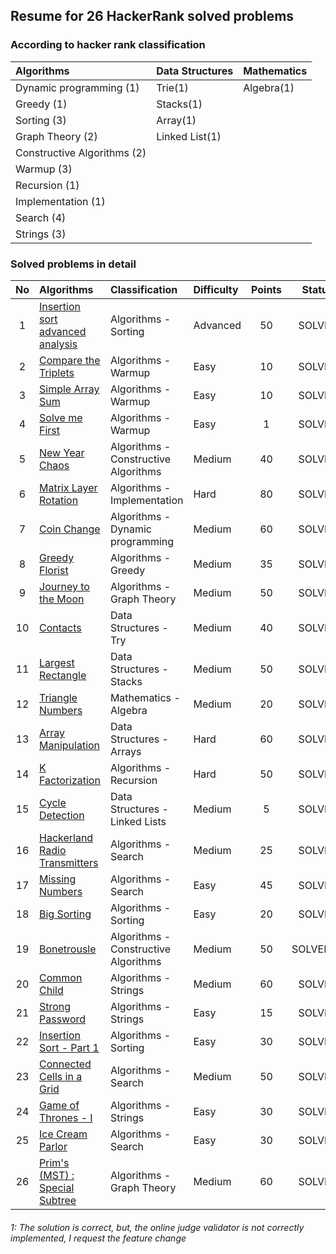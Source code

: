 
## Resume for 26 HackerRank solved problems

### According to hacker rank classification

| Algorithms                  | Data Structures | Mathematics |
|:----------------------------| ---             | ---         |
| Dynamic programming (1)     | Trie(1)         | Algebra(1)  |
| Greedy (1)                  | Stacks(1)       |             |
| Sorting (3)                 | Array(1)        |             |
| Graph Theory (2)            | Linked List(1)  |             |
| Constructive Algorithms (2) |                 |             |
| Warmup (3)                  |                 |             |
| Recursion (1)               |                 |             |
| Implementation (1)          |                 |             |
| Search (4)                  |                 |             |
| Strings (3)                 |                 |             |


### Solved problems in detail

| No  | Algorithms                                                                                                      | Classification                        | Difficulty | Points | Status | 
|:---:|:----------------------------------------------------------------------------------------------------------------|:--------------------------------------|:-----------|:------:| :---:  |
|  1  | [Insertion sort advanced analysis](https://www.hackerrank.com/challenges/insertion-sort/problem)                | Algorithms - Sorting                  | Advanced   |   50   | SOLVED |
|  2  | [Compare the Triplets](https://www.hackerrank.com/challenges/compare-the-triplets/problem)                      | Algorithms - Warmup                   | Easy       |   10   | SOLVED |
|  3  | [Simple Array Sum](https://www.hackerrank.com/challenges/simple-array-sum/problem)                              | Algorithms - Warmup                   | Easy       |   10   | SOLVED |
|  4  | [Solve me First](https://www.hackerrank.com/challenges/solve-me-first/problem)                                  | Algorithms - Warmup                   | Easy       |   1    | SOLVED |
|  5  | [New Year Chaos](https://www.hackerrank.com/challenges/new-year-chaos/problem)                                  | Algorithms - Constructive Algorithms  | Medium     |   40   | SOLVED |
|  6  | [Matrix Layer Rotation](https://www.hackerrank.com/challenges/matrix-rotation-algo/problem)                     | Algorithms - Implementation           | Hard       |   80   | SOLVED |
|  7  | [Coin Change](https://www.hackerrank.com/challenges/coin-change/problem)                                        | Algorithms - Dynamic programming      | Medium     |   60   | SOLVED |
|  8  | [Greedy Florist](https://www.hackerrank.com/challenges/greedy-florist/problem)                                  | Algorithms - Greedy                   | Medium     |   35   | SOLVED |
|  9  | [Journey to the Moon](https://www.hackerrank.com/challenges/journey-to-the-moon/problem)                        | Algorithms - Graph Theory             | Medium     |   50   | SOLVED |
| 10  | [Contacts](https://www.hackerrank.com/challenges/contacts/problem)                                              | Data Structures - Try                 | Medium     |   40   | SOLVED |
| 11  | [Largest Rectangle](https://www.hackerrank.com/challenges/largest-rectangle/problem)                            | Data Structures - Stacks              | Medium     |   50   | SOLVED |
| 12  | [Triangle Numbers](https://www.hackerrank.com/challenges/triangle-numbers/problem)                              | Mathematics - Algebra                 | Medium     |   20   | SOLVED |
| 13  | [Array Manipulation](https://www.hackerrank.com/challenges/crush/problem)                                       | Data Structures - Arrays              | Hard       |   60   | SOLVED |
| 14  | [K Factorization](https://www.hackerrank.com/challenges/k-factorization/problem)                                | Algorithms - Recursion                | Hard       |   50   | SOLVED |
| 15  | [Cycle Detection](https://www.hackerrank.com/challenges/detect-whether-a-linked-list-contains-a-cycle/problem)  | Data Structures - Linked Lists        | Medium     |   5    | SOLVED |
| 16  | [Hackerland Radio Transmitters](https://www.hackerrank.com/challenges/hackerland-radio-transmitters/problem)    | Algorithms - Search                   | Medium     |   25   | SOLVED |
| 17  | [Missing Numbers](https://www.hackerrank.com/challenges/missing-numbers/problem)                                | Algorithms - Search                   | Easy       |   45   | SOLVED |
| 18  | [Big Sorting](https://www.hackerrank.com/challenges/big-sorting/problem)                                        | Algorithms - Sorting                  | Easy       |   20   | SOLVED |
| 19  | [Bonetrousle](https://www.hackerrank.com/challenges/bonetrousle/problem)                                        | Algorithms - Constructive Algorithms  | Medium     |   50   | SOLVED*1 |
| 20  | [Common Child](https://www.hackerrank.com/challenges/common-child/problem)                                      | Algorithms - Strings                  | Medium     |   60   | SOLVED |
| 21  | [Strong Password](https://www.hackerrank.com/challenges/strong-password/problem)                                | Algorithms - Strings                  | Easy       |   15   | SOLVED |
| 22  | [Insertion Sort - Part 1](https://www.hackerrank.com/challenges/insertionsort1/problem)                         | Algorithms - Sorting                  | Easy       |   30   | SOLVED |
| 23  | [Connected Cells in a Grid](https://www.hackerrank.com/challenges/connected-cell-in-a-grid/problem)             | Algorithms - Search                   | Medium     |   50   | SOLVED |
| 24  | [Game of Thrones - I](https://www.hackerrank.com/challenges/game-of-thrones/problem)                            | Algorithms - Strings                  | Easy       |   30   | SOLVED |
| 25  | [Ice Cream Parlor](https://www.hackerrank.com/challenges/icecream-parlor/problem)                               | Algorithms - Search                   | Easy       |   30   | SOLVED |
| 26  | [Prim's (MST) : Special Subtree](https://www.hackerrank.com/challenges/primsmstsub/problem)                     | Algorithms - Graph Theory             | Medium     |   60   | SOLVED |


###### 1: The solution is correct, but, the online judge validator is not correctly implemented, I request the feature change